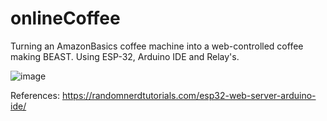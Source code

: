 # onlineCoffee
Turning an AmazonBasics coffee machine into a web-controlled coffee making BEAST. Using ESP-32, Arduino IDE and Relay's.

![image](https://github.com/cammcinnes/onlineCoffee/assets/88452661/395986b4-d921-459e-ae56-09b0cc866fc5)


References:
https://randomnerdtutorials.com/esp32-web-server-arduino-ide/
